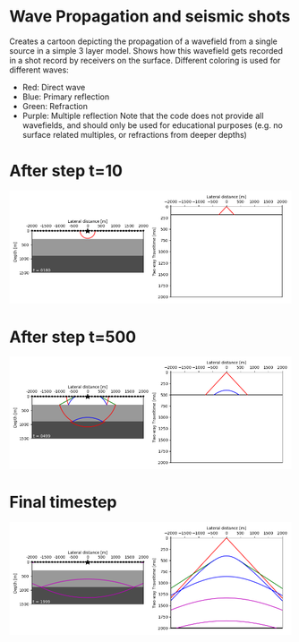 # Wave Propagation and seismic shots

Creates a cartoon depicting the propagation of a wavefield from a single source in a simple 3 layer model. 
Shows how this wavefield gets recorded in a shot record by receivers on the surface. 
Different coloring is used for different waves:
   - Red: Direct wave
   - Blue: Primary reflection
   - Green: Refraction
   - Purple: Multiple reflection
Note that the code does not provide all wavefields, and should only be used for educational purposes (e.g. no surface related multiples, or refractions from deeper depths)

# After step t=10
![T10](https://github.com/Ohnoj/Geophysics/blob/main/WavePropagation/Images/Im0010.png?raw=true)
# After step t=500
![T500](https://github.com/Ohnoj/Geophysics/blob/main/WavePropagation/Images/Im0500.png?raw=true)
# Final timestep
![T2000](https://github.com/Ohnoj/Geophysics/blob/main/WavePropagation/Images/Im2000.png?raw=true)
